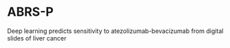 # ABRS-P
Deep learning predicts sensitivity to atezolizumab-bevacizumab  from digital slides of liver cancer
